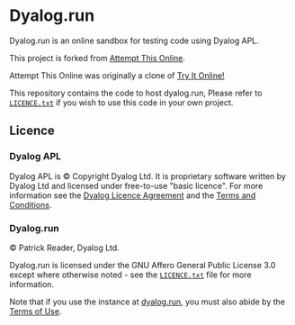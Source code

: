 # Dyalog.run
Dyalog.run is an online sandbox for testing code using Dyalog APL.

This project is forked from [Attempt This Online](https://ato.pxeger.com).

Attempt This Online was originally a clone of [Try It Online!](https://github.com/TryItOnline/tryitonline)

This repository contains the code to host dyalog.run, Please refer to [`LICENCE.txt`](./LICENCE.txt) if you wish
to use this code in your own project.


## Licence

### Dyalog APL
Dyalog APL is © Copyright Dyalog Ltd. It is proprietary software written by Dyalog Ltd and licensed under free-to-use "basic licence". For more information see the [Dyalog Licence Agreement](https://www.dyalog.com/uploads/documents/Developer_Software_Licence.pdf) and the [Terms and Conditions](https://www.dyalog.com/uploads/documents/Terms_and_Conditions.pdf).


### Dyalog.run
© Patrick Reader, Dyalog Ltd.

Dyalog.run is licensed under the GNU Affero General Public License 3.0 except where
otherwise noted - see the [`LICENCE.txt`](./LICENCE.txt) file for more information.

Note that if you use the instance at [dyalog.run](https://dyalog.run), you must also abide by the
[Terms of Use](https://dyalog.run/legal#terms-of-use).
